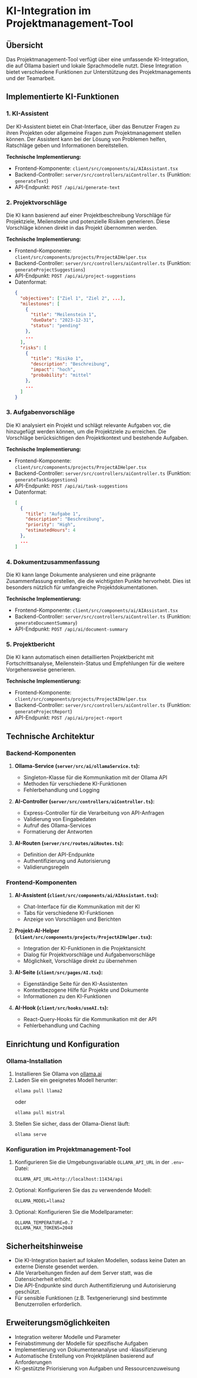 # KI-Integration im Projektmanagement-Tool

## Übersicht

Das Projektmanagement-Tool verfügt über eine umfassende KI-Integration, die auf Ollama basiert und lokale Sprachmodelle nutzt. Diese Integration bietet verschiedene Funktionen zur Unterstützung des Projektmanagements und der Teamarbeit.

## Implementierte KI-Funktionen

### 1. KI-Assistent

Der KI-Assistent bietet ein Chat-Interface, über das Benutzer Fragen zu ihren Projekten oder allgemeine Fragen zum Projektmanagement stellen können. Der Assistent kann bei der Lösung von Problemen helfen, Ratschläge geben und Informationen bereitstellen.

**Technische Implementierung:**
- Frontend-Komponente: `client/src/components/ai/AIAssistant.tsx`
- Backend-Controller: `server/src/controllers/aiController.ts` (Funktion: `generateText`)
- API-Endpunkt: `POST /api/ai/generate-text`

### 2. Projektvorschläge

Die KI kann basierend auf einer Projektbeschreibung Vorschläge für Projektziele, Meilensteine und potenzielle Risiken generieren. Diese Vorschläge können direkt in das Projekt übernommen werden.

**Technische Implementierung:**
- Frontend-Komponente: `client/src/components/projects/ProjectAIHelper.tsx`
- Backend-Controller: `server/src/controllers/aiController.ts` (Funktion: `generateProjectSuggestions`)
- API-Endpunkt: `POST /api/ai/project-suggestions`
- Datenformat:
  ```json
  {
    "objectives": ["Ziel 1", "Ziel 2", ...],
    "milestones": [
      {
        "title": "Meilenstein 1",
        "dueDate": "2023-12-31",
        "status": "pending"
      },
      ...
    ],
    "risks": [
      {
        "title": "Risiko 1",
        "description": "Beschreibung",
        "impact": "hoch",
        "probability": "mittel"
      },
      ...
    ]
  }
  ```

### 3. Aufgabenvorschläge

Die KI analysiert ein Projekt und schlägt relevante Aufgaben vor, die hinzugefügt werden können, um die Projektziele zu erreichen. Die Vorschläge berücksichtigen den Projektkontext und bestehende Aufgaben.

**Technische Implementierung:**
- Frontend-Komponente: `client/src/components/projects/ProjectAIHelper.tsx`
- Backend-Controller: `server/src/controllers/aiController.ts` (Funktion: `generateTaskSuggestions`)
- API-Endpunkt: `POST /api/ai/task-suggestions`
- Datenformat:
  ```json
  [
    {
      "title": "Aufgabe 1",
      "description": "Beschreibung",
      "priority": "High",
      "estimatedHours": 4
    },
    ...
  ]
  ```

### 4. Dokumentzusammenfassung

Die KI kann lange Dokumente analysieren und eine prägnante Zusammenfassung erstellen, die die wichtigsten Punkte hervorhebt. Dies ist besonders nützlich für umfangreiche Projektdokumentationen.

**Technische Implementierung:**
- Frontend-Komponente: `client/src/components/ai/AIAssistant.tsx`
- Backend-Controller: `server/src/controllers/aiController.ts` (Funktion: `generateDocumentSummary`)
- API-Endpunkt: `POST /api/ai/document-summary`

### 5. Projektbericht

Die KI kann automatisch einen detaillierten Projektbericht mit Fortschrittsanalyse, Meilenstein-Status und Empfehlungen für die weitere Vorgehensweise generieren.

**Technische Implementierung:**
- Frontend-Komponente: `client/src/components/projects/ProjectAIHelper.tsx`
- Backend-Controller: `server/src/controllers/aiController.ts` (Funktion: `generateProjectReport`)
- API-Endpunkt: `POST /api/ai/project-report`

## Technische Architektur

### Backend-Komponenten

1. **Ollama-Service (`server/src/ai/ollamaService.ts`):**
   - Singleton-Klasse für die Kommunikation mit der Ollama API
   - Methoden für verschiedene KI-Funktionen
   - Fehlerbehandlung und Logging

2. **AI-Controller (`server/src/controllers/aiController.ts`):**
   - Express-Controller für die Verarbeitung von API-Anfragen
   - Validierung von Eingabedaten
   - Aufruf des Ollama-Services
   - Formatierung der Antworten

3. **AI-Routen (`server/src/routes/aiRoutes.ts`):**
   - Definition der API-Endpunkte
   - Authentifizierung und Autorisierung
   - Validierungsregeln

### Frontend-Komponenten

1. **AI-Assistent (`client/src/components/ai/AIAssistant.tsx`):**
   - Chat-Interface für die Kommunikation mit der KI
   - Tabs für verschiedene KI-Funktionen
   - Anzeige von Vorschlägen und Berichten

2. **Projekt-AI-Helper (`client/src/components/projects/ProjectAIHelper.tsx`):**
   - Integration der KI-Funktionen in die Projektansicht
   - Dialog für Projektvorschläge und Aufgabenvorschläge
   - Möglichkeit, Vorschläge direkt zu übernehmen

3. **AI-Seite (`client/src/pages/AI.tsx`):**
   - Eigenständige Seite für den KI-Assistenten
   - Kontextbezogene Hilfe für Projekte und Dokumente
   - Informationen zu den KI-Funktionen

4. **AI-Hook (`client/src/hooks/useAI.ts`):**
   - React-Query-Hooks für die Kommunikation mit der API
   - Fehlerbehandlung und Caching

## Einrichtung und Konfiguration

### Ollama-Installation

1. Installieren Sie Ollama von [ollama.ai](https://ollama.ai)
2. Laden Sie ein geeignetes Modell herunter:
   ```
   ollama pull llama2
   ```
   oder
   ```
   ollama pull mistral
   ```
3. Stellen Sie sicher, dass der Ollama-Dienst läuft:
   ```
   ollama serve
   ```

### Konfiguration im Projektmanagement-Tool

1. Konfigurieren Sie die Umgebungsvariable `OLLAMA_API_URL` in der `.env`-Datei:
   ```
   OLLAMA_API_URL=http://localhost:11434/api
   ```
2. Optional: Konfigurieren Sie das zu verwendende Modell:
   ```
   OLLAMA_MODEL=llama2
   ```
3. Optional: Konfigurieren Sie die Modellparameter:
   ```
   OLLAMA_TEMPERATURE=0.7
   OLLAMA_MAX_TOKENS=2048
   ```

## Sicherheitshinweise

- Die KI-Integration basiert auf lokalen Modellen, sodass keine Daten an externe Dienste gesendet werden.
- Alle Verarbeitungen finden auf dem Server statt, was die Datensicherheit erhöht.
- Die API-Endpunkte sind durch Authentifizierung und Autorisierung geschützt.
- Für sensible Funktionen (z.B. Textgenerierung) sind bestimmte Benutzerrollen erforderlich.

## Erweiterungsmöglichkeiten

- Integration weiterer Modelle und Parameter
- Feinabstimmung der Modelle für spezifische Aufgaben
- Implementierung von Dokumentenanalyse und -klassifizierung
- Automatische Erstellung von Projektplänen basierend auf Anforderungen
- KI-gestützte Priorisierung von Aufgaben und Ressourcenzuweisung 